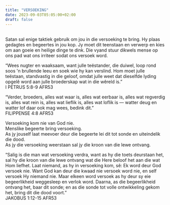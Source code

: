 ```yaml
---
title: "VERSOEKING"
date: 2023-09-03T05:05:00+02:00
draft: false
---
```

<html>
 <head></head>
 <body>
  <p><br>Satan sal enige taktiek gebruik om jou in die versoeking te bring. Hy plaas gedagtes en begeertes in jou kop. Jy moet dit teenstaan en verwerp en kies om aan goeie en heilige dinge te dink. Die vyand stuur dikwels mense op ons pad wat ons irriteer sodat ons versoek word.</p>
  <p>“Wees nugter en waaksaam, want julle teëstander, die duiwel, loop rond soos 'n brullende leeu en soek wie hy kan verslind. Hom moet julle teëstaan, standvastig in die geloof, omdat julle weet dat dieselfde lyding opgelê word aan julle broederskap wat in die wêreld is.”<br>‭‭I PETRUS‬ ‭5‬:‭8‬-‭9‬ ‭AFR53‬‬</p>
  <p>“Verder, broeders, alles wat waar is, alles wat eerbaar is, alles wat regverdig is, alles wat rein is, alles wat lieflik is, alles wat loflik is — watter deug en watter lof daar ook mag wees, bedink dit.”<br>‭‭FILIPPENSE‬ ‭4‬:‭8‬ ‭AFR53‬</p>
  <p>Versoeking kom nie van God nie.<br>Menslike begeerte bring versoeking.<br>As jy jouself laat meevoer deur die begeerte lei dit tot sonde en uiteindelik die dood.<br>As jy die versoeking weerstaan sal jy die kroon van die lewe ontvang.</p>
  <p>“Salig is die man wat versoeking verdra, want as hy die toets deurstaan het, sal hy die kroon van die lewe ontvang wat die Here beloof het aan die wat Hom liefhet. Laat niemand, as hy in versoeking kom, sê: Ek word deur God versoek nie. Want God kan deur die kwaad nie versoek word nie, en self versoek Hy niemand nie. Maar elkeen word versoek as hy deur sy eie begeerlikheid weggesleep en verlok word. Daarna, as die begeerlikheid ontvang het, baar dit sonde; en as die sonde tot volle ontwikkeling gekom het, bring dit die dood voort.”<br>‭‭JAKOBUS‬ ‭1‬:‭12‬-‭15‬ ‭AFR53‬‬</p>
  <p>&nbsp;</p>
 </body>
</html>